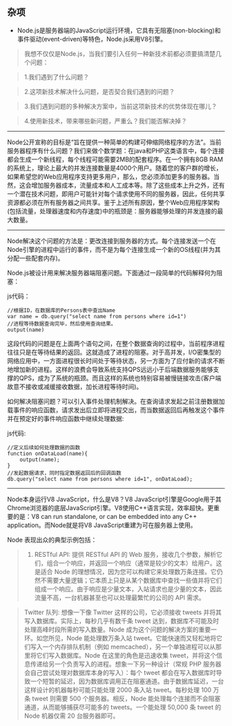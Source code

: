 ## 杂项

- Node.js是服务器端的JavaScript运行环境，它具有无阻塞(non-blocking)和事件驱动(event-driven)等特色，Node.js采用V8引擎。

> 我想不仅仅是Node.js，当我们要引入任何一种新技术前都必须要搞清楚几个问题：

> 1.我们遇到了什么问题？

> 2.这项新技术解决什么问题，是否契合我们遇到的问题？

> 3.我们遇到问题的多种解决方案中，当前这项新技术的优势体现在哪儿？

> 4.使用新技术，带来哪些新问题，严重么？我们能否解决掉？

----

Node公开宣称的目标是“旨在提供一种简单的构建可伸缩网络程序的方法”。当前服务器程序有什么问题？我们来做个数学题：在java和PHP这类语言中，每个连接都会生成一个新线程，每个线程可能需要2MB的配套程序。在一个拥有8GB RAM的系统上，理论上最大的并发连接数量是4000个用户。随着您的客户群的增长，如果希望您的Web应用程序支持更多用户，那么，您必须添加更多的服务器。当然，这会增加服务器成本，流量成本和人工成本等。除了这些成本上升之外，还有一个潜在技术问题，即用户可能针对每个请求使用不同的服务器，因此，任何共享资源都必须在所有服务器之间共享。鉴于上述所有原因，整个Web应用程序架构(包括流量，处理器速度和内存速度)中的瓶颈是：服务器能够处理的并发连接的最大数量。

----

Node解决这个问题的方法是：更改连接到服务器的方式。每个连接发送一个在Node引擎的进程中运行的事件，而不是为每个连接生成一个新的OS线程(并为其分配一些配套内存)。

Node.js被设计用来解决服务器端阻塞问题。下面通过一段简单的代码解释何为阻塞：

js代码：

	//根据ID，在数据库的Persons表中查出Name
	var name = db.query("select name from persons where id=1")
	//进程等待数据查询完毕，然后使用查询结果。
	output(name)

这段代码的问题是在上面两个语句之间，在整个数据查询的过程中，当前程序进程往往只是在等待结果的返回。这就造成了进程的阻塞。对于高并发，I/O密集型的网络应用中，一方面进程很长时间处于等待状态，另一方面为了应付新的请求不断地增加新的进程。这样的浪费会导致系统支持QPS远远小于后端数据服务能够支撑的QPS，成为了系统的瓶颈。而且这样的系统也特别容易被慢链接攻击(客户端故意不接收或减缓接收数据，加长进程等待时间)。

如何解决阻塞问题？可以引入事件处理机制解决。在查询请求发起之前注册数据加载事件的响应函数，请求发出后立即将进程交出，而当数据返回后再触发这个事件并在预定好的事件响应函数中继续处理数据:

js代码:

	//定义后续如何处理数据的函数
	function onDataLoad(name){
		output(name);	
	}
	//发起数据请求，同时指定数据返回后的回调函数
	db.query("select name from persons where id=1", onDataLoad);

----

Node本身运行V8 JavaScript，什么是V8？V8 JavaScript引擎是Google用于其Chrome浏览器的底层JavaScript引擎。V8使用C++语言实现，效率超快。更重要的是：V8 can run standalone, or can be embedded into any C++ application。而Node就是将V8 JavaScript重建为可在服务器上使用。

Node 表现出众的典型示例包括：

> 1. RESTful API: 提供 RESTful API 的 Web 服务，接收几个参数，解析它们，组合一个响应，并返回一个响应（通常是较少的文本）给用户。这是适合 Node 的理想情况，因为您可以构建它来处理数万条连接。它仍然不需要大量逻辑；它本质上只是从某个数据库中查找一些值并将它们组成一个响应。由于响应是少量文本，入站请求也是少量的文本，因此流量不高，一台机器甚至也可以处理最繁忙的公司的 API 需求。

> Twitter 队列: 想像一下像 Twitter 这样的公司，它必须接收 tweets 并将其写入数据库。实际上，每秒几乎有数千条 tweet 达到，数据库不可能及时处理高峰时段所需的写入数量。Node 成为这个问题的解决方案的重要一环。如您所见，Node 能处理数万条入站 tweet。它能快速而又轻松地将它们写入一个内存排队机制（例如 memcached），另一个单独进程可以从那里将它们写入数据库。Node 在这里的角色是迅速收集 tweet，并将这个信息传递给另一个负责写入的进程。想象一下另一种设计（常规 PHP 服务器会自己尝试处理对数据库本身的写入）：每个 tweet 都会在写入数据库时导致一个短暂的延迟，因为数据库调用正在阻塞通道。由于数据库延迟，一台这样设计的机器每秒可能只能处理 2000 条入站 tweet。每秒处理 100 万条 tweet 则需要 500 个服务器。相反，Node 能处理每个连接而不会阻塞通道，从而能够捕获尽可能多的 tweets。一个能处理 50,000 条 tweet 的 Node 机器仅需 20 台服务器即可。
